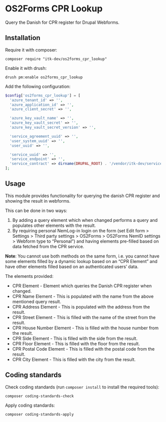 # OS2Forms CPR Lookup

Query the Danish for CPR register for Drupal Webforms.

## Installation

Require it with composer:

```shell
composer require "itk-dev/os2forms_cpr_lookup"
```

Enable it with drush:

```shell
drush pm:enable os2forms_cpr_lookup
```

Add the following configuration:

```php
$config['os2forms_cpr_lookup'] = [
  'azure_tenant_id' => '',
  'azure_application_id' => '',
  'azure_client_secret' => '',

  'azure_key_vault_name' => '',
  'azure_key_vault_secret' => '',
  'azure_key_vault_secret_version' => '',

  'service_agreement_uuid' => '',
  'user_system_uuid' => '',
  'user_uuid' => '',

  'service_uuid' => '',
  'service_endpoint' => '',
  'service_contract' => dirname(DRUPAL_ROOT) . '/vendor/itk-dev/serviceplatformen/resources/person-base-data-extended-service-contract/wsdl/context/PersonBaseDataExtendedService.wsdl',
];
```

## Usage

This module provides functionality for querying the danish CPR register and
showing the result in webforms.

This can be done in two ways:

1. By adding a query element which when changed performs a query and populates
   other elements with the result.
2. By requiring personal NemLog-in login on the form (set Edit form > Settings >
   Third party settings > OS2Forms > OS2Forms NemID settings > Webform type to
   “Personal”) and having elements pre-filled based on data fetched from the CPR
   service.

**Note**: You cannot use both methods on the same form, i.e. you cannot have
some elements filled by a dynamic lookup based on an “CPR Element” and have
other elements filled based on an authenticated users’ data.

The elements provided:

* CPR Element - Element which queries the Danish CPR register when changed.
* CPR Name Element - This is populated with the name from the above mentioned query result.
* CPR Address Element - This is populated with the address from the result.
* CPR Street Element - This is filled with the name of the street from the result.
* CPR House Number Element - This is filled with the house number from the result.
* CPR Side Element - This is filled with the side from the result.
* CPR Floor Element - This is filled with the floor from the result.
* CPR Postal Code Element - This is filled with the postal code from the result.
* CPR City Element - This is filled with the city from the result.

## Coding standards

Check coding standards (run `composer install` to install the required tools):

```shell
composer coding-standards-check
```

Apply coding standards:

```shell
composer coding-standards-apply
```
